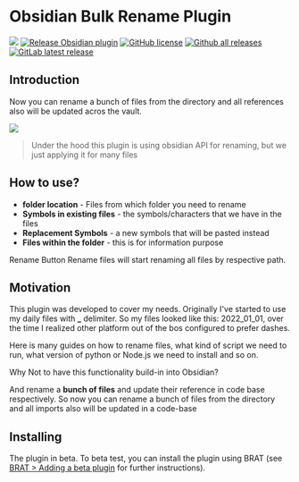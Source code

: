 # Obsidian Bulk Rename Plugin
[![](https://github.com/OlegLustenko/obsidian-bulk-rename/actions/workflows/CI.yml/badge.svg)](https://github.com/OlegLustenko/obsidian-bulk-rename/actions/workflows/CI.yml)
[![Release Obsidian plugin](https://github.com/OlegLustenko/obsidian-bulk-rename/actions/workflows/release.yml/badge.svg)](https://github.com/OlegLustenko/obsidian-bulk-rename/actions/workflows/release.yml)
[![GitHub license](https://img.shields.io/github/license/OlegLustenko/obsidian-bulk-rename)](https://https://github.com/OlegLustenko/obsidian-bulk-rename/master/LICENSE)
[![Github all releases](https://img.shields.io/github/downloads/OlegLustenko/obsidian-bulk-rename/total.svg)](https://github.com/OlegLustenko/obsidian-bulk-rename/releases/)
[![GitLab latest release](https://badgen.net/github/release/OlegLustenko/obsidian-bulk-rename/)](https://github.com/OlegLustenko/obsidian-bulk-rename/releases)
## Introduction
Now you can rename a bunch of files from the directory and all references also will be updated acros the vault.

![](documentation/assets/Animation.gif)

> Under the hood this plugin is using obsidian API for renaming, but we just applying it for many files

## How to use?

- **folder location** - Files from which folder you need to rename
- **Symbols in existing files** - the symbols/characters that we have in the files
- **Replacement Symbols** - a new symbols that will be pasted instead
- **Files within the folder** - this is for information purpose

Rename Button
Rename files will start renaming all files by respective path.


## Motivation
This plugin was developed to cover my needs. Originally I've started to use my daily files with **_** delimiter.
So my files looked like this: 2022_01_01, over the time I realized other platform out of the bos configured to prefer dashes.

Here is many guides on how to rename files, what kind of script we need to run, what version of python or Node.js we need to install and so on.

Why Not to have this functionality build-in into Obsidian?

And rename a **bunch of files** and update their reference in code base respectively. So now you can rename a bunch of files from the directory and all imports also will be updated in a code-base


## Installing

The plugin in beta. To beta test, you can install the plugin using BRAT (see [BRAT > Adding a beta plugin](https://github.com/TfTHacker/obsidian42-brat#adding-a-beta-plugin) for further instructions).
